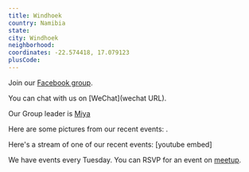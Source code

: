 ```yaml
---
title: Windhoek
country: Namibia
state: 
city: Windhoek
neighborhood: 
coordinates: -22.574418, 17.079123
plusCode:
---
```

Join our [Facebook group](https://www.facebook.com/groups/free.code.camp.windhoek).

You can chat with us on [WeChat](wechat URL).

Our Group leader is [Miya](freecodecamp.org/miya)

Here are some pictures from our recent events:
![]().

Here's a stream of one of our recent events:
[youtube embed]

We have events every Tuesday. You can RSVP for an event on [meetup](meetupurl).
